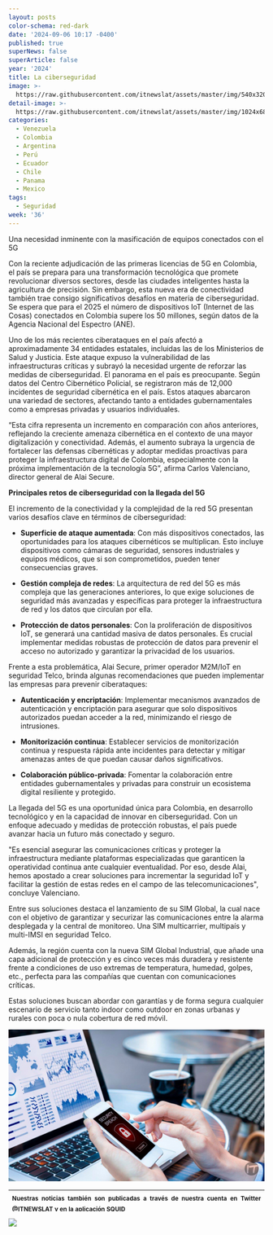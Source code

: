 ```yaml
---
layout: posts
color-schema: red-dark
date: '2024-09-06 10:17 -0400'
published: true
superNews: false
superArticle: false
year: '2024'
title: La ciberseguridad
image: >-
  https://raw.githubusercontent.com/itnewslat/assets/master/img/540x320/ciberseguridad-empresarial-p.jpg
detail-image: >-
  https://raw.githubusercontent.com/itnewslat/assets/master/img/1024x680/ciberseguridad-empresarial-g.jpg
categories:
  - Venezuela
  - Colombia
  - Argentina
  - Perú
  - Ecuador
  - Chile
  - Panama
  - Mexico
tags:
  - Seguridad
week: '36'
---
```

Una necesidad inminente con la masificación de equipos conectados con el 5G 

Con la reciente adjudicación de las primeras licencias de 5G en Colombia, el país se prepara para una transformación tecnológica que promete revolucionar diversos sectores, desde las ciudades inteligentes hasta la agricultura de precisión. Sin embargo, esta nueva era de conectividad también trae consigo significativos desafíos en materia de ciberseguridad. Se espera que para el 2025 el número de dispositivos IoT (Internet de las Cosas) conectados en Colombia supere los 50 millones, según datos de la Agencia Nacional del Espectro (ANE). 

Uno de los más recientes ciberataques en el país afectó a aproximadamente 34 entidades estatales, incluidas las de los Ministerios de Salud y Justicia. Este ataque expuso la vulnerabilidad de las infraestructuras críticas y subrayó la necesidad urgente de reforzar las medidas de ciberseguridad. El panorama en el país es preocupante. Según datos del Centro Cibernético Policial, se registraron más de 12,000 incidentes de seguridad cibernética en el país. Estos ataques abarcaron una variedad de sectores, afectando tanto a entidades gubernamentales como a empresas privadas y usuarios individuales. 

“Esta cifra representa un incremento en comparación con años anteriores, reflejando la creciente amenaza cibernética en el contexto de una mayor digitalización y conectividad. Además, el aumento subraya la urgencia de fortalecer las defensas cibernéticas y adoptar medidas proactivas para proteger la infraestructura digital de Colombia, especialmente con la próxima implementación de la tecnología 5G”, afirma Carlos Valenciano, director general de Alai Secure. 

**Principales retos de ciberseguridad con la llegada del 5G**

El incremento de la conectividad y la complejidad de la red 5G presentan varios desafíos clave en términos de ciberseguridad: 

- **Superficie de ataque aumentada**: Con más dispositivos conectados, las oportunidades para los ataques cibernéticos se multiplican. Esto incluye dispositivos como cámaras de seguridad, sensores industriales y equipos médicos, que si son comprometidos, pueden tener consecuencias graves. 
 
- **Gestión compleja de redes**: La arquitectura de red del 5G es más compleja que las generaciones anteriores, lo que exige soluciones de seguridad más avanzadas y específicas para proteger la infraestructura de red y los datos que circulan por ella. 

- **Protección de datos personales**: Con la proliferación de dispositivos IoT, se generará una cantidad masiva de datos personales. Es crucial implementar medidas robustas de protección de datos para prevenir el acceso no autorizado y garantizar la privacidad de los usuarios.

Frente a esta problemática, Alai Secure, primer operador M2M/IoT en seguridad Telco, brinda algunas recomendaciones que pueden implementar las empresas para prevenir ciberataques: 

- **Autenticación y encriptación**: Implementar mecanismos avanzados de autenticación y encriptación para asegurar que solo dispositivos autorizados puedan acceder a la red, minimizando el riesgo de intrusiones. 

- **Monitorización continua**: Establecer servicios de monitorización continua y respuesta rápida ante incidentes para detectar y mitigar amenazas antes de que puedan causar daños significativos. 

- **Colaboración público-privada**: Fomentar la colaboración entre entidades gubernamentales y privadas para construir un ecosistema digital resiliente y protegido.

La llegada del 5G es una oportunidad única para Colombia, en desarrollo tecnológico y en la capacidad de innovar en ciberseguridad. Con un enfoque adecuado y medidas de protección robustas, el país puede avanzar hacia un futuro más conectado y seguro. 

"Es esencial asegurar las comunicaciones críticas y proteger la infraestructura mediante plataformas especializadas que garanticen la operatividad continua ante cualquier eventualidad. Por eso, desde Alai, hemos apostado a crear soluciones para incrementar la seguridad IoT y facilitar la gestión de estas redes en el campo de las telecomunicaciones", concluye Valenciano. 

Entre sus soluciones destaca el lanzamiento de su SIM Global, la cual nace con el objetivo de garantizar y securizar las comunicaciones entre la alarma desplegada y la central de monitoreo. Una SIM multicarrier, multipaís y multi-IMSI en seguridad Telco. 

Además, la región cuenta con la nueva SIM Global Industrial, que añade una capa adicional de protección y es cinco veces más duradera y resistente frente a condiciones de uso extremas de temperatura, humedad, golpes, etc., perfecta para las compañías que cuentan con comunicaciones críticas. 

Estas soluciones buscan abordar con garantías y de forma segura cualquier escenario de servicio tanto indoor como outdoor en zonas urbanas y rurales con poca o nula cobertura de red móvil. 

![](https://raw.githubusercontent.com/itnewslat/assets/master/img/540x320/ciberseguridad-empresarial-p.jpg)

<table style="height: 42px;" width="569">
<tbody>
<tr>
<td style="text-align: justify;"><sub><strong>Nuestras noticias también son publicadas a través de nuestra cuenta en Twitter <a href="https://twitter.com/itnewslat?lang=es">@ITNEWSLAT</a> y en la aplicación <a href="https://squidapp.co/en/">SQUID</a></strong></sub></td>
</tr>
</tbody>
</table>

<img src="https://tracker.metricool.com/c3po.jpg?hash=56f88a41e39ab42c063cc51676587a04"/>